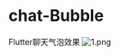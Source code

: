 # chat-Bubble
Flutter聊天气泡效果
![1.png](https://github.com/coco-ichat/chat-Bubble/blob/master/screen/Screenshot_1587972320.png)
